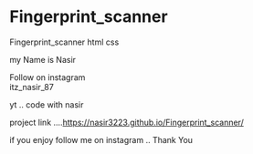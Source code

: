 # Fingerprint_scanner
Fingerprint_scanner html css 

my Name is Nasir 

Follow on instagram  
itz_nasir_87

yt .. code with nasir 


project link   ....https://nasir3223.github.io/Fingerprint_scanner/


if you enjoy follow me on instagram   .. 
Thank You

